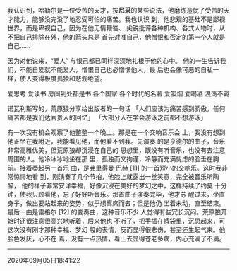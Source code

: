 
我认识到，哈勒尔是一位受苦的天才，按**尼采**的某些说法，他磨练造就了受苦的天才能力，能够没完没了地忍受可怕的痛苦。我也认识 到，他悲观的基础不是鄙视世界，而是卑视自己，因为在他无情鞭笞、 尖锐批评各种机构、各式人物时，从不把自己排除在外，他的箭头总是 首先对准自己，他憎恨和否定的第一个人就是自己……

因为对他说来，“爱人” 与恨己都已同样深深地扎根于他的心中。 他的一生告诉我们，不能自爱就不能爱人，憎恨自己也必憎恨他人，最 后也会像可恶的自私一样，使人变得极度孤独和悲观绝望。

爱思考
爱读书
房间到处都是书
各个国家 各个时代的名著
爱吸烟
爱喝酒
浪荡不羁

诺瓦利斯写的，荒原狼分享给出版者的一句话
「人们应该为痛苦感到骄傲，任何痛苦都是我们达官贵人的回忆」
「大部分人在学会游泳之前都不想游泳」

有一次我有机会观察了他整整一个晚上。那是在一个交响音乐会 上，我没有想到他正坐在我附近，我能看见他，而他看不到我。先演奏 的是亨德尔的曲子，音乐非常高雅优美，但荒原狼却沉浸在自己的 思想里，既没有听音乐，也没有去注意周围的人。他冷冰冰地坐在那 里，孤独而又拘谨，冷静而充满忧虑的脸垂在胸前。接着奏起另一首乐 曲，是弗里得曼·巴赫 [11] 的一首短小的交响乐。这时我非常惊愕地看 到，刚演奏了几个节拍，他脸上就露出一丝笑意，完全被音乐所陶醉， 他的样子非常安详幸福，好像沉浸在美好的梦幻之中，这样持续了约莫 十分钟，使我只顾看他，忘了好好听音乐。那首曲子演奏完毕，他才苏 醒过来，坐直身子，做出要站起来的姿势，似乎想离席而去；但是他仍 坐着未动，直至结束。最后一曲是雷格尔 [12] 的变奏曲，这种音乐不少 人觉得有些冗长沉闷。荒原狼开始时还很注意很高兴地听着，后来他也 不听了，把手插在裤袋里，沉思起来，可这次没有刚才那种幸福、梦幻 般的表情，反而显得很悲伤，甚至还生起气来。他脸色发灰，心不在 焉，没有一点热情，看上去显得苍老多病，内心充满了不满。

- - - - - 
2020年09月05日18:41:22



